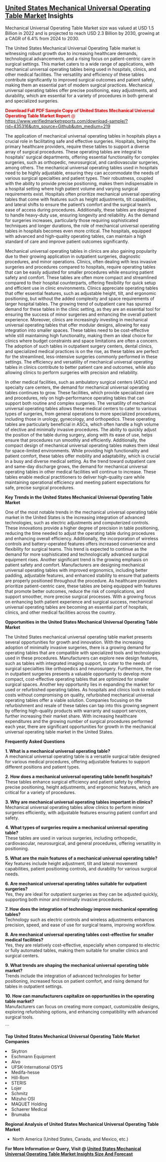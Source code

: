 <h2><a href="https://www.verifiedmarketreports.com/download-sample/?rid=435316&amp;utm_source=Github&amp;utm_medium=219" target="_blank">United States Mechanical Universal Operating Table Market</a> Insights</h2><p>Mechanical Universal Operating Table Market size was valued at USD 1.5 Billion in 2022 and is projected to reach USD 2.3 Billion by 2030, growing at a CAGR of 6.4% from 2024 to 2030.</p><p> <p>The United States Mechanical Universal Operating Table market is witnessing robust growth due to increasing healthcare demands, technological advancements, and a rising focus on patient-centric care in surgical settings. This market caters to a wide range of applications, with mechanical universal operating tables being used in hospitals, clinics, and other medical facilities. The versatility and efficiency of these tables contribute significantly to improved surgical outcomes and patient safety, making them an essential part of modern surgical practices. Mechanical universal operating tables offer precise positioning, easy adjustments, and durability, which are essential for a variety of procedures in both general and specialized surgeries.</p> <p><p><span class=""><span style="color: #ff0000;"><strong>Download Full PDF Sample Copy of United States Mechanical Universal Operating Table Market Report</strong> @ </span><a href="https://www.verifiedmarketreports.com/download-sample/?rid=435316&amp;utm_source=Github&amp;utm_medium=219" target="_blank">https://www.verifiedmarketreports.com/download-sample/?rid=435316&amp;utm_source=Github&amp;utm_medium=219</a></span></p></p> <p>The application of mechanical universal operating tables in hospitals plays a crucial role in facilitating safe and effective surgeries. Hospitals, being the primary healthcare providers, require these tables to support a diverse array of surgical procedures. These operating tables are integral to hospitals' surgical departments, offering essential functionality for complex surgeries, such as orthopedic, neurosurgical, and cardiovascular surgeries, among others. The mechanical universal operating tables used in hospitals need to be highly adjustable, ensuring they can accommodate the needs of various surgical specialties and patient types. Their robustness, coupled with the ability to provide precise positioning, makes them indispensable in a hospital setting where high patient volume and varying surgical requirements exist. Hospitals often prioritize mechanical universal operating tables that come with features such as height adjustments, tilt capabilities, and lateral shifts to ensure the patient’s comfort and the surgical team’s ease of access during procedures. Additionally, these tables are designed to handle heavy-duty use, ensuring longevity and reliability. As the demand for surgeries increases, particularly those requiring sophisticated techniques and longer durations, the role of mechanical universal operating tables in hospitals becomes even more critical. The hospitals, equipped with advanced and high-quality operating tables, can maintain a high standard of care and improve patient outcomes significantly.</p> <p>Mechanical universal operating tables in clinics are also gaining popularity due to their growing application in outpatient surgeries, diagnostic procedures, and minor operations. Clinics, often dealing with less invasive surgeries and procedures compared to hospitals, require operating tables that can be easily adjusted for smaller procedures while ensuring patient safety and comfort. These tables are often more compact and streamlined compared to their hospital counterparts, offering flexibility for quick setup and efficient use in clinic environments. Clinics appreciate operating tables that offer essential features, such as adjustable height, tilt, and ergonomic positioning, but without the added complexity and space requirements of larger hospital tables. The growing trend of outpatient care has spurred demand for these tables in the clinic setting, as they are an essential tool for ensuring the success of minor surgeries and enhancing the overall patient experience. Moreover, clinics are increasingly investing in mechanical universal operating tables that offer modular designs, allowing for easy integration into smaller spaces. These tables need to be cost-effective while still maintaining high functionality, making them an ideal choice for clinics where budget constraints and space limitations are often a concern. The adoption of such tables in outpatient surgery centers, dental clinics, and specialized medical practices is on the rise, as these tables are perfect for the streamlined, less-intensive surgeries commonly performed in these settings. The efficiency and versatility of mechanical universal operating tables in clinics contribute to better patient care and outcomes, while also allowing clinics to perform surgeries with precision and reliability.</p> <p>In other medical facilities, such as ambulatory surgical centers (ASCs) and specialty care centers, the demand for mechanical universal operating tables continues to grow. These facilities, which provide specialized care and procedures, rely on high-performance operating tables that can support both routine and complex surgeries. The versatility of mechanical universal operating tables allows these medical centers to cater to various types of surgeries, from general operations to more specialized procedures, including those in urology, gynecology, and orthopedics. These operating tables are particularly beneficial in ASCs, which often handle a high volume of elective and minimally invasive procedures. The ability to quickly adjust the position of the table during surgery, along with its ease of use, helps ensure that procedures run smoothly and efficiently. Additionally, the compact design of mechanical universal operating tables makes them ideal for space-limited environments. While providing high functionality and patient comfort, these tables offer mobility and adaptability, which is crucial in a busy and diverse medical setting. As the trend toward outpatient care and same-day discharge grows, the demand for mechanical universal operating tables in other medical facilities will continue to increase. These tables enable medical practitioners to deliver high-quality care while maintaining operational efficiency and meeting patient expectations for safe, precise surgical procedures.</p> <p><strong>Key Trends in the United States Mechanical Universal Operating Table Market</strong></p> <p>One of the most notable trends in the mechanical universal operating table market in the United States is the increasing integration of advanced technologies, such as electric adjustments and computerized controls. These innovations provide a higher degree of precision in table positioning, reducing the time needed to adjust the operating table during procedures and enhancing overall efficiency. Additionally, the incorporation of wireless controls and battery-operated features offers increased convenience and flexibility for surgical teams. This trend is expected to continue as the demand for more sophisticated and technologically advanced surgical equipment rises. Another significant trend is the growing emphasis on patient safety and comfort. Manufacturers are designing mechanical universal operating tables with improved ergonomics, including better padding, adjustable features, and enhanced stability to ensure that patients are properly positioned throughout the procedure. As healthcare providers prioritize patient-centric care, these tables are being equipped with features that promote better outcomes, reduce the risk of complications, and support smoother, more precise surgical processes. With a growing focus on enhancing both patient experience and surgical success, mechanical universal operating tables are becoming an essential part of hospitals, clinics, and other medical facilities across the country.</p> <p><strong>Opportunities in the United States Mechanical Universal Operating Table Market</strong></p> <p>The United States mechanical universal operating table market presents several opportunities for growth and innovation. With the increasing adoption of minimally invasive surgeries, there is a growing demand for operating tables that are compatible with specialized tools and technologies used in these procedures. Manufacturers can explore new design features, such as tables with integrated imaging support, to cater to the needs of surgical specialties like orthopedics and neurosurgery. Furthermore, the rise in outpatient surgeries presents a valuable opportunity to develop more compact, cost-effective operating tables that are optimized for smaller surgical spaces. Another key opportunity lies in expanding the market for used or refurbished operating tables. As hospitals and clinics look to reduce costs without compromising on quality, refurbished mechanical universal operating tables offer a viable solution. Companies focusing on the refurbishment and resale of these tables can tap into this growing segment by offering high-quality products with warranty and support services, further increasing their market share. With increasing healthcare expenditures and the growing number of surgical procedures performed each year, there are significant opportunities for growth in the mechanical universal operating table market in the United States.</p> <p><strong>Frequently Asked Questions</strong></p> <p><strong>1. What is a mechanical universal operating table?</strong><br> A mechanical universal operating table is a versatile surgical table designed for various medical procedures, offering adjustable features to support different positions and patient types.</p> <p><strong>2. How does a mechanical universal operating table benefit hospitals?</strong><br> These tables enhance surgical efficiency and patient safety by offering precise positioning, height adjustments, and ergonomic features, which are critical for a variety of procedures.</p> <p><strong>3. Why are mechanical universal operating tables important in clinics?</strong><br> Mechanical universal operating tables allow clinics to perform minor surgeries efficiently, with adjustable features ensuring patient comfort and safety.</p> <p><strong>4. What types of surgeries require a mechanical universal operating table?</strong><br> These tables are used in various surgeries, including orthopedic, cardiovascular, neurosurgical, and general procedures, offering versatility in positioning.</p> <p><strong>5. What are the main features of a mechanical universal operating table?</strong><br> Key features include height adjustment, tilt and lateral movement capabilities, patient positioning controls, and durability for various surgical needs.</p> <p><strong>6. Are mechanical universal operating tables suitable for outpatient surgeries?</strong><br> Yes, they are ideal for outpatient surgeries as they can be adjusted quickly, supporting both minor and minimally invasive procedures.</p> <p><strong>7. How does the integration of technology improve mechanical operating tables?</strong><br> Technology such as electric controls and wireless adjustments enhances precision, speed, and ease of use for surgical teams, improving workflow.</p> <p><strong>8. Are mechanical universal operating tables cost-effective for smaller medical facilities?</strong><br> Yes, they are relatively cost-effective, especially when compared to electric or fully automated tables, making them suitable for smaller clinics and surgical centers.</p> <p><strong>9. What trends are shaping the mechanical universal operating table market?</strong><br> Trends include the integration of advanced technologies for better positioning, increased focus on patient comfort, and rising demand for tables in outpatient settings.</p> <p><strong>10. How can manufacturers capitalize on opportunities in the operating table market?</strong><br> Manufacturers can focus on creating more compact, customizable designs, exploring refurbishing options, and enhancing compatibility with advanced surgical tools.</p> ```</p><p><strong>Top United States Mechanical Universal Operating Table Market Companies</strong></p><div data-test-id=""><p><li>Skytron</li><li> Eschmann Equipment</li><li> Alvo</li><li> UFSK-International OSYS</li><li> Medifa-hesse</li><li> Hill-Rom</li><li> STERIS</li><li> Lojer</li><li> Schmitz</li><li> Mizuho OSI</li><li> MAQUET Holding</li><li> Schaerer Medical</li><li> Brumaba</li></p><div><strong>Regional Analysis of&nbsp;United States Mechanical Universal Operating Table Market</strong></div><ul><li dir="ltr"><p dir="ltr">North America&nbsp;(United States, Canada, and Mexico, etc.)</p></li></ul><p><strong>For More Information or Query, Visit @&nbsp;</strong><strong><a href="https://www.verifiedmarketreports.com/product/mechanical-universal-operating-table-market/?utm_source=Github&amp;utm_medium=219" target="_blank">United States Mechanical Universal Operating Table Market Insights Size And Forecast</a></strong></p></div>

